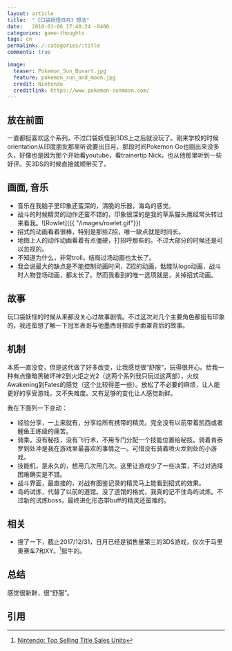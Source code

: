 ```yaml
---
layout: article
title:  "《口袋妖怪日月》想法"
date:   2018-01-06 17:40:24 -0400
categories: game-thoughts
tags: cn
permalink: /:categories/:title
comments: true

image:
  teaser: Pokemon_Sun_Boxart.jpg
  feature: pokemon_sun_and_moon.jpg
  credit: Nintendo
  creditlink: https://www.pokemon-sunmoon.com/
---
```


放在前面
-
一直都挺喜欢这个系列，不过口袋妖怪到3DS上之后就没玩了。刚来学校的时候orientation从印度朋友那里听说要出日月，那段时间Pokemon Go也刚出来没多久，好像也是因为那个开始看youtube，看trainertip Nick，也从他那里听到一些好评。买3DS的时候直接就顺带买了。

画面, 音乐
-
- 音乐在我脑子里印象还蛮深的，清脆的乐器，海岛的感觉。
- 战斗的时候精灵的动作还蛮不错的，印象很深的是我的草系猫头鹰经常头转过来看我。![Rowlet]({{ "/images/rowlet.gif"}})
- 招式的动画看着很棒，特别是那些Z招，唯一缺点就是时间长。
- 地图上人的动作动画看着有点僵硬，打招呼那些的。不过大部分的时候还是可以忽视的。
- 不知道为什么，非常troll，结局过场动画也太长了。
- 我会说最大的缺点是不能控制动画时间，Z招的动画，骷髅队logo动画，战斗时人物登场动画，都太长了。然而我看到的唯一选项就是，关掉招式动画。

故事
-
玩口袋妖怪的时候从来都没关心过故事剧情。不过这次对几个主要角色都挺有印象的，我还蛮想了解一下冠军表哥与他墨西哥摔跤手面罩背后的故事。

机制
-
本质一直没变，但是这代做了好多改变，让我感觉很“舒服”，玩得很开心。给我一种有点像暗黑破坏神2到火炬之光2（这两个系列我只玩过这两部），火纹Awakening到Fates的感觉（这个比较得差一些）。放松了不必要的麻烦，让人能更好的享受游戏，又不失难度。又有足够的变化让人感觉新鲜。

我在下面列一下变动：

- 经验分享，一上来就有，分享给所有携带的精灵。完全没有以前带着凯西或者鲤鱼王练级的痛苦。
- 骑乘，没有秘技，没有飞行术，不用专门分配一个技能位置给秘技。骑着肯泰罗到处冲是我在游戏里最喜欢的事情之一。可惜没有骑着喷火龙到处的小游戏。
- 技能机，是永久的，想用几次用几次。这里让游戏少了一些决策，不过对选择困难确实是不错。
- 战斗界面，最直接的，对战有图鉴记录的精灵马上能看到招式的效果。
- 岛屿试炼，代替了以前的道馆。没了道馆的格式，我真的记不住岛屿试炼。不过新的试炼boss，最终进化形态带buff的精灵还蛮难的。

相关
-

- 搜了一下，截止2017/12/31，日月已经是销售量第三的3DS游戏，仅次于马里奥赛车7和XY。[^1]挺牛的。

总结
-
感觉很新鲜，很“舒服”。

引用
-
[^1]: [Nintendo: Top Selling Title Sales Units](https://www.nintendo.co.jp/ir/en/finance/software/3ds.html)